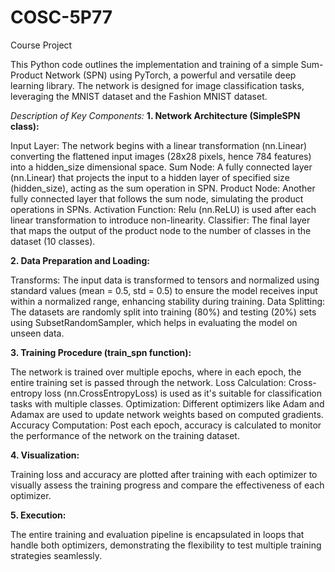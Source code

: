 # COSC-5P77
Course Project

This Python code outlines the implementation and training of a simple Sum-Product Network (SPN) using PyTorch, a powerful and versatile deep learning library. The network is designed for image classification tasks, leveraging the MNIST dataset and the Fashion MNIST dataset.

_Description of Key Components:_
**1. Network Architecture (SimpleSPN class):**

Input Layer: The network begins with a linear transformation (nn.Linear) converting the flattened input images (28x28 pixels, hence 784 features) into a hidden_size dimensional space.
Sum Node: A fully connected layer (nn.Linear) that projects the input to a hidden layer of specified size (hidden_size), acting as the sum operation in SPN.
Product Node: Another fully connected layer that follows the sum node, simulating the product operations in SPNs.
Activation Function: Relu (nn.ReLU) is used after each linear transformation to introduce non-linearity.
Classifier: The final layer that maps the output of the product node to the number of classes in the dataset (10 classes).

**2. Data Preparation and Loading:**

Transforms: The input data is transformed to tensors and normalized using standard values (mean = 0.5, std = 0.5) to ensure the model receives input within a normalized range, enhancing stability during training.
Data Splitting: The datasets are randomly split into training (80%) and testing (20%) sets using SubsetRandomSampler, which helps in evaluating the model on unseen data.

**3. Training Procedure (train_spn function):**

The network is trained over multiple epochs, where in each epoch, the entire training set is passed through the network.
Loss Calculation: Cross-entropy loss (nn.CrossEntropyLoss) is used as it's suitable for classification tasks with multiple classes.
Optimization: Different optimizers like Adam and Adamax are used to update network weights based on computed gradients.
Accuracy Computation: Post each epoch, accuracy is calculated to monitor the performance of the network on the training dataset.

**4. Visualization:**

Training loss and accuracy are plotted after training with each optimizer to visually assess the training progress and compare the effectiveness of each optimizer.

**5. Execution:**

The entire training and evaluation pipeline is encapsulated in loops that handle both optimizers, demonstrating the flexibility to test multiple training strategies seamlessly.
